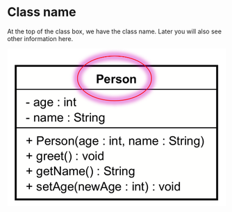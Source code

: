# Class name

At the top of the class box, we have the class name. Later you will also see other information here.

![class name](Resources/Class-name.png)